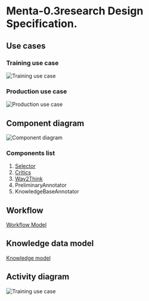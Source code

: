 # Menta-0.3research Design Specification.

## <a name="Use_cases">Use cases</a>

### Training use case
![Training use case](https://github.com/menta/menta-0.3/raw/master/doc/informal/uml/images/UseCaseTrain.png)

### Production use case
![Production use case](https://github.com/menta/menta-0.3/raw/master/doc/informal/uml/images/UseCaseProduction.png)

## <a name="Component_diagram">Component diagram</a>

![Component diagram](https://github.com/menta/menta-0.3/raw/master/doc/informal/uml/images/Component.png)

### Components list

 1. [Selector](selector.md)
 1. [Critics](critics.md)
 1. [Way2Think](way2Think.md)
 1. PreliminaryAnnotator
 1. KnowledgeBaseAnnotator

## Workflow

[Workflow Model](https://github.com/menta/menta-0.3/blob/master/doc/informal/perceiving-modelling.md#Approximate_workflow)

## Knowledge data model
[Knowledge model](https://github.com/menta/menta-0.3/blob/master/doc/informal/knowledge.md)

## <a name="Activity_diagram">Activity diagram</a>
![Training use case](https://github.com/menta/menta-0.3/raw/master/doc/informal/uml/images/LifecycleActivity.png)
